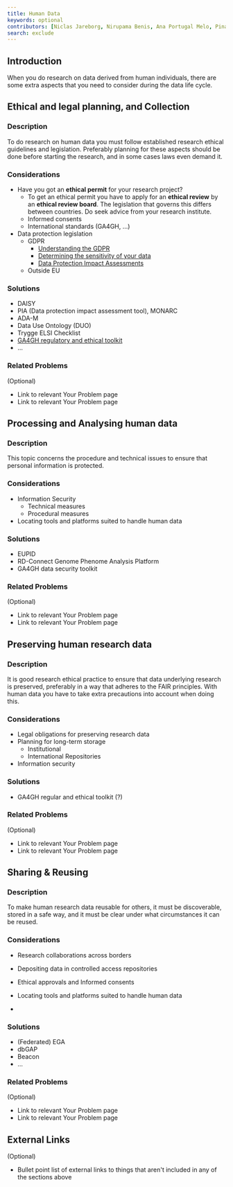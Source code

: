 ```yaml
---
title: Human Data
keywords: optional
contributors: [Niclas Jareborg, Nirupama Benis, Ana Portugal Melo, Pinar Alper]
search: exclude
---
```


## Introduction

When you do research on data derived from human individuals, there are some extra aspects that you need to consider during the data life cycle.  

## Ethical and legal planning, and Collection 

### Description

To do research on human data you must follow established research ethical guidelines and legislation. Preferably planning for these aspects should be done before starting the research, and in some cases laws even demand it.

### Considerations

* Have you got an **ethical permit** for your research project?
  * To get an ethical permit you have to apply for an **ethical review** by an **ethical review board**. The legislation that governs this differs between countries. Do seek advice from your research institute.
  * Informed consents
  * International standards (GA4GH, ...)
* Data protection legislation
  * GDPR
    * [Understanding the GDPR](gdpr)
    * [Determining the sensitivity of your data](security_and_privacy)
    * [Data Protection Impact Assessments](gdpr)
  * Outside EU


### Solutions
* DAISY
* PIA (Data protection impact assessment tool), MONARC
* ADA-M
* Data Use Ontology (DUO)
* Trygge ELSI Checklist
* [GA4GH regulatory and ethical toolkit](https://www.ga4gh.org/genomic-data-toolkit/regulatory-ethics-toolkit/)
* ...


### Related Problems
(Optional)
* Link to relevant Your Problem page
* Link to relevant Your Problem page


## Processing and Analysing human data

### Description
This topic concerns the procedure and technical issues to ensure that personal information is protected.

### Considerations

* Information Security
  * Technical measures
  * Procedural measures
* Locating tools and platforms suited to handle human data


### Solutions
* EUPID
* RD-Connect Genome Phenome Analysis Platform
* GA4GH data security toolkit


### Related Problems
(Optional)
* Link to relevant Your Problem page
* Link to relevant Your Problem page


## Preserving human research data

### Description

It is good research ethical practice to ensure that data underlying research is preserved, preferably in a way that adheres to the FAIR principles. With human data you have to take extra precautions into account when doing this.

### Considerations

* Legal obligations for preserving research data
* Planning for long-term storage 
  * Institutional
  * International Repositories
* Information security

### Solutions
* GA4GH regular and ethical toolkit (?)



### Related Problems
(Optional)
* Link to relevant Your Problem page
* Link to relevant Your Problem page


## Sharing & Reusing

### Description
To make human research data reusable for others, it must be discoverable, stored in a safe way, and it must be clear under what circumstances it can be reused.
  
### Considerations

* Research collaborations across borders
* Depositing data in controlled access repositories
* Ethical approvals and Informed consents
* Locating tools and platforms suited to handle human data

* 

### Solutions
* (Federated) EGA
* dbGAP
* Beacon
* ...

### Related Problems
(Optional)
* Link to relevant Your Problem page
* Link to relevant Your Problem page

  

## External Links
(Optional)
* Bullet point list of external links to things that aren't included in any of the sections above


